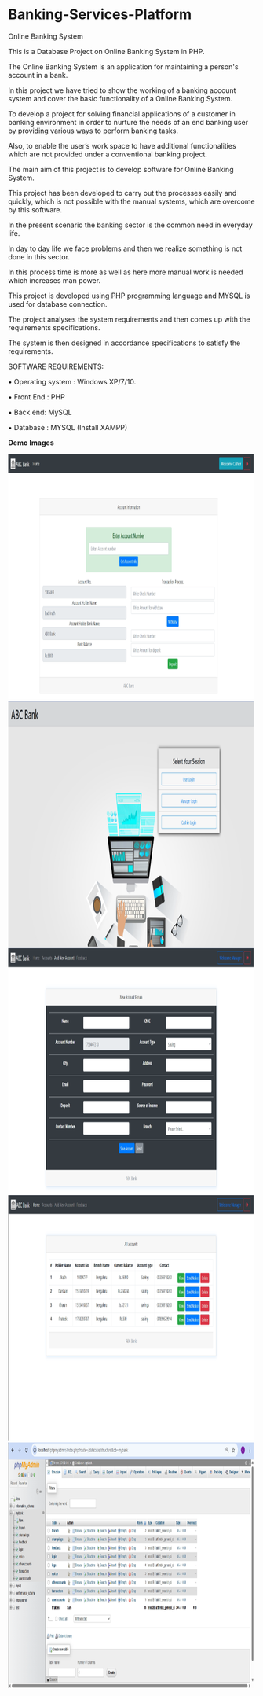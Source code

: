 # Banking-Services-Platform
Online Banking System


This is a Database Project on Online Banking System in PHP.

The Online Banking System is an application for maintaining a person's account in a bank.

In this project we have tried to show the working of a banking account system and cover the basic functionality of a Online Banking System.

To develop a project for solving financial applications of a customer in banking environment in order to nurture the needs of an end banking user by providing various ways to perform banking tasks.

Also, to enable the user’s work space to have additional functionalities which are not provided under a conventional banking project.

The main aim of this project is to develop software for Online Banking System.

This project has been developed to carry out the processes easily and quickly, which is not possible with the manual systems, which are overcome by this software.

In the present scenario the banking sector is the common need in everyday life.

In day to day life we face problems and then we realize something is not done in this sector.

In this process time is more as well as here more manual work is needed which increases man power.

This project is developed using PHP programming language and MYSQL is used for database connection.

The project analyses the system requirements and then comes up with the requirements specifications.

The system is then designed in accordance specifications to satisfy the requirements.


SOFTWARE REQUIREMENTS:


• Operating system : Windows XP/7/10.

• Front End : PHP

• Back end: MySQL

• Database : MYSQL (Install XAMPP)


**Demo Images**


<img src="Output Snapshots/Cashier.png" width="500" height="500">

<img src="Output Snapshots/Home.png" width="500" height="500">

<img src="Output Snapshots/Account.png" width="500" height="500">

<img src="Output Snapshots/Manager.png" width="500" height="500">

<img src="Output Snapshots/Php.png" width="500" height="500">
